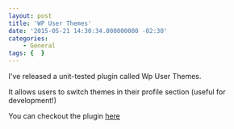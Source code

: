 ```yaml
---
layout: post
title: 'WP User Themes'
date: '2015-05-21 14:30:34.000000000 -02:30'
categories:
    - General
tags: {  }
---
```

I've released a unit-tested plugin called Wp User Themes.

It allows users to switch themes in their profile section (useful for development!)

You can checkout the plugin [here](https://github.com/tyler-king/wp-user-themes)